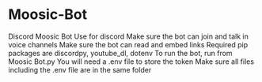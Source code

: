 # Moosic-Bot
Discord Moosic Bot
Use for discord
Make sure the bot can join and talk in voice channels
Make sure the bot can read and embed links
Required pip packages are discordpy, youtube_dl, dotenv
To run the bot, run from Moosic Bot.py
You will need a .env file to store the token
Make sure all files including the .env file are in the same folder

